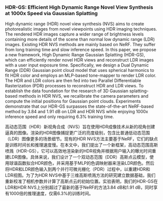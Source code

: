 ### HDR-GS: Efficient High Dynamic Range Novel View Synthesis at 1000x Speed via Gaussian Splatting

High dynamic range (HDR) novel view synthesis (NVS) aims to create photorealistic images from novel viewpoints using HDR imaging techniques. The rendered HDR images capture a wider range of brightness levels containing more details of the scene than normal low dynamic range (LDR) images. Existing HDR NVS methods are mainly based on NeRF. They suffer from long training time and slow inference speed. In this paper, we propose a new framework, High Dynamic Range Gaussian Splatting (HDR-GS), which can efficiently render novel HDR views and reconstruct LDR images with a user input exposure time. Specifically, we design a Dual Dynamic Range (DDR) Gaussian point cloud model that uses spherical harmonics to fit HDR color and employs an MLP-based tone-mapper to render LDR color. The HDR and LDR colors are then fed into two Parallel Differentiable Rasterization (PDR) processes to reconstruct HDR and LDR views. To establish the data foundation for the research of 3D Gaussian splatting-based methods in HDR NVS, we recalibrate the camera parameters and compute the initial positions for Gaussian point clouds. Experiments demonstrate that our HDR-GS surpasses the state-of-the-art NeRF-based method by 3.84 and 1.91 dB on LDR and HDR NVS while enjoying 1000x inference speed and only requiring 6.3% training time.

高动态范围（HDR）新视角合成（NVS）旨在使用HDR成像技术从新的视角创建逼真的图像。渲染的HDR图像捕捉更广泛的亮度级别，包含比普通低动态范围（LDR）图像更多的场景细节。现有的HDR NVS方法主要基于NeRF，它们的缺点是训练时间长和推理速度慢。在本文中，我们提出了一个新框架，高动态范围高斯喷溅（HDR-GS），它可以高效地渲染新的HDR视角并根据用户输入的曝光时间重建LDR图像。具体来说，我们设计了一个双动态范围（DDR）高斯点云模型，使用球谐函数拟合HDR颜色，并采用基于MLP的色调映射器来渲染LDR颜色。然后将HDR和LDR颜色输入到两个并行可微光栅化（PDR）过程中，以重建HDR和LDR视图。为了为HDR NVS中基于三维高斯喷溅方法的研究建立数据基础，我们重新校准了相机参数并计算了高斯点云的初始位置。实验表明，我们的HDR-GS在LDR和HDR NVS上分别超过了最新的基于NeRF的方法3.84 dB和1.91 dB，同时享有1000倍的推理速度，仅需6.3%的训练时间。
